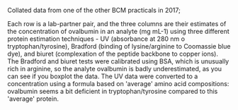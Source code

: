 Collated data from one of the other BCM practicals in 2017; 

Each row is a lab-partner pair, and the three columns are their estimates of the concentration of ovalbumin in an analyte (mg mL-1) using three different protein estimation techniques - UV (absorbance at 280 nm o tryptophan/tyrosine), Bradford (binding of lysine/arginine to Coomassie blue dye), and biuret (complexation of the peptide backbone to copper ions). The Bradford and biuret tests were calibrated using BSA, which is unusually rich in arginine, so the analyte ovalbumin is badly underestimated, as you can see if you boxplot the data. The UV data were converted to a concentration using a formula based on 'average' amino acid compositions: ovalbumin seems a bit deficient in tryptophan/tyrosine compared to this 'average' protein.